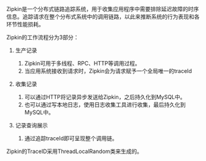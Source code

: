 Zipkin是一个分布式链路追踪系统，用于收集应用程序中需要排除延迟故障的时序信息。追踪请求在整个分布式系统中的调用链路，以此来推断系统的行为表现和各环节性能损耗。

Zipkin的工作流程分为3部分：

1. 生产记录

   1. Zipkin可用于多线程、RPC、HTTP等调用过程。
   2. 当应用系统接收到请求时，Zipkin会为请求赋予一个全局唯一的traceId

2. 收集记录

   1. 可以通过HTTP将记录异步发送给Zipkin，之后持久化到MySQL中。
   2. 也可以通过写本地日志，使用日志收集工具进行收集，最后持久化到MySQL中。

3. 记录查询展示

   1. 通过追踪traceId即可呈现整个调用链。

Zipkin的TraceID采用ThreadLocalRandom类来生成的。